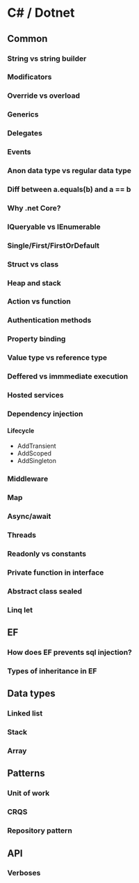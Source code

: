 # C# / Dotnet

## Common

### String vs string builder

### Modificators

### Override vs overload

### Generics

### Delegates

### Events

### Anon data type vs regular data type

### Diff between a.equals(b) and a == b

### Why .net Core?

### IQueryable vs IEnumerable

### Single/First/FirstOrDefault

### Struct vs class

### Heap and stack

### Action vs function

### Authentication methods

### Property binding

### Value type vs reference type

### Deffered vs immmediate execution

### Hosted services

### Dependency injection

#### Lifecycle

- AddTransient
- AddScoped
- AddSingleton

### Middleware

### Map

### Async/await

### Threads

### Readonly vs constants

### Private function in interface

### Abstract class sealed

### Linq let

## EF

### How does EF prevents sql injection?

### Types of inheritance in EF

## Data types

### Linked list

### Stack

### Array

## Patterns

### Unit of work
### CRQS
### Repository pattern

## API

### Verboses

